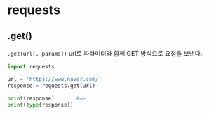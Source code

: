 # requests

## .get()

`.get(url[, params])` url로 파라미터와 함께 GET 방식으로 요청을 보낸다.

```python
import requests

url = 'https://www.naver.com/'
response = requests.get(url)

print(response)       #=> 
print(type(response))
```
## 